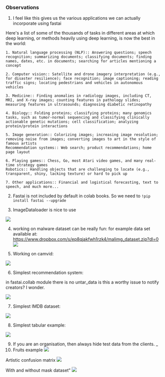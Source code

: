 ### Observations

1. I feel like this gives us the various applications we can actually incorporate using fastai

Here's a list of some of the thousands of tasks in different areas at which deep learning, or methods heavily using deep learning, is now the best in the world:

    1. Natural language processing (NLP):: Answering questions; speech recognition; summarizing documents; classifying documents; finding names, dates, etc. in documents; searching for articles mentioning a concept
    
    2. Computer vision:: Satellite and drone imagery interpretation (e.g., for disaster resilience); face recognition; image captioning; reading traffic signs; locating pedestrians and vehicles in autonomous vehicles
    
    3. Medicine:: Finding anomalies in radiology images, including CT, MRI, and X-ray images; counting features in pathology slides; measuring features in ultrasounds; diagnosing diabetic retinopathy
    
    4. Biology:: Folding proteins; classifying proteins; many genomics tasks, such as tumor-normal sequencing and classifying clinically actionable genetic mutations; cell classification; analyzing protein/protein interactions
    
    5. Image generation:: Colorizing images; increasing image resolution; removing noise from images; converting images to art in the style of famous artists
    Recommendation systems:: Web search; product recommendations; home page layout
    
    6. Playing games:: Chess, Go, most Atari video games, and many real-time strategy games
    Robotics:: Handling objects that are challenging to locate (e.g., transparent, shiny, lacking texture) or hard to pick up
    
    7. Other applications:: Financial and logistical forecasting, text to speech, and much more...


2. Fastai is not included by default in colab books. So we need to `!pip install fastai --upgrade`

3. ImageDataloader is nice to use

![](simplest_cats_and_dogs.png)

4. working on malware dataset can be really fun:
 for example data set available at: https://www.dropbox.com/s/ep8qjakfwh1rzk4/malimg_dataset.zip?dl=0
![](malware.png)

5. Working on camvid:

![](camvid.png)

6. Simplest recommendation system:

in fastai.collab module there is no untar_data is this a worthy issue to notify creators? I wonder.

![](recommendation.png)

7. Simplest IMDB dataset:

![](imdb.png)

8. Simplest tabular example:

![](tabular.png)

9. If you are an organisation, then always hide test data from the clients.
_
10. Fruits example
![](fruits1.png)

Artistic confusion matrix
![](fruits2.png)

With and without mask dataset"
![](with_mask.png)
